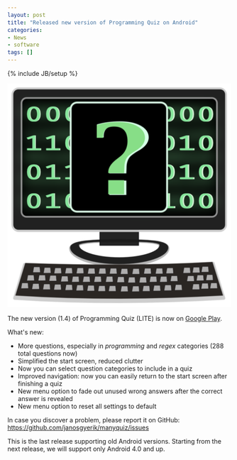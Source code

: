 ```yaml
---
layout: post
title: "Released new version of Programming Quiz on Android"
categories:
- News
- software
tags: []
---
```

{% include JB/setup %}

<span class="pull-right col-lg-2 col-md-2 col-sm-3"><a class="thumbnail" href="https://play.google.com/store/apps/details?id=com.manyquiz.programming.lite"><img alt="android" src="/assets/themes/images/apps/programming-quiz.png" /></a></span>

The new version (1.4) of Programming Quiz (LITE) is now on [Google Play](https://play.google.com/store/apps/details?id=com.manyquiz.programming.lite).

What's new:

* More questions, especially in *programming* and *regex* categories (288 total questions now)
* Simplified the start screen, reduced clutter
* Now you can select question categories to include in a quiz
* Improved navigation: now you can easily return to the start screen after finishing a quiz
* New menu option to fade out unused wrong answers after the correct answer is revealed
* New menu option to reset all settings to default

In case you discover a problem,
please report it on GitHub:
https://github.com/janosgyerik/manyquiz/issues

This is the last release supporting old Android versions.
Starting from the next release, we will support only Android 4.0 and up.
